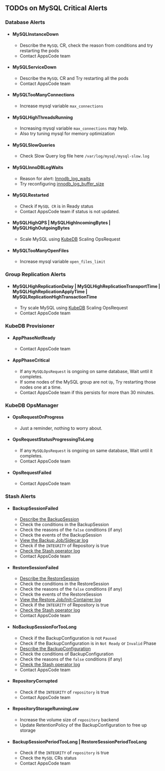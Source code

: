 ## TODOs on MySQL Critical Alerts

### Database Alerts

- #### MySQLInstanceDown
  - Describe the `MySQL` CR, check the reason from conditions and try restarting the pods
  - Contact AppsCode team
- #### MySQLServiceDown
  - Describe the `MySQL` CR and Try restarting all the pods
  - Contact AppsCode team
- #### MySQLTooManyConnections
  - Increase mysql variable `max_connections`
- #### MySQLHighThreadsRunning
  - Increasing mysql variable `max_connections` may help. 
  - Also try tuning mysql for memory optimization
- #### MySQLSlowQueries
  - Check Slow Query log file here `/var/log/mysql/mysql-slow.log`
- #### MySQLInnoDBLogWaits
  - Reason for alert: [Innodb_log_waits](https://dev.mysql.com/doc/refman/8.0/en/server-status-variables.html#statvar_Innodb_log_waits)
  - Try reconfiguring [innodb_log_buffer_size](https://dev.mysql.com/doc/refman/8.0/en/innodb-parameters.html#sysvar_innodb_log_buffer_size)
- #### MySQLRestarted
  - Check if `MySQL CR` is in Ready status
  - Contact AppsCode team if status is not updated.
- #### MySQLHighQPS | MySQLHighIncomingBytes | MySQLHighOutgoingBytes
  - Scale MySQL using [KubeDB](https://kubedb.com/docs/v2022.08.08/guides/mysql/) Scaling OpsRequest
- #### MySQLTooManyOpenFiles
  - Increase mysql variable `open_files_limit`

### Group Replication Alerts

- #### MySQLHighReplicationDelay | MySQLHighReplicationTransportTime | MySQLHighReplicationApplyTime | MySQLReplicationHighTransactionTime
  - Try scale MySQL using [KubeDB](https://kubedb.com/docs/v2022.08.08/guides/mysql/) Scaling OpsRequest
  - Contact AppsCode team

### KubeDB Provisioner

- #### AppPhaseNotReady
  - Contact AppsCode team
- #### AppPhaseCritical
  - If any `MySQLOpsRequest` is ongoing on same database, Wait until it completes.
  - If some nodes of the MySQL group are not `Up`, Try restarting those nodes one at a time.
  - Contact AppsCode team if this persists for more than 30 minutes.

### KubeDB OpsManager

- #### OpsRequestOnProgress
  - Just a reminder, nothing to worry about.
- #### OpsRequestStatusProgressingToLong
  - If any `MySQLOpsRequest` is ongoing on same database, Wait until it completes.
  - Contact AppsCode team
- #### OpsRequestFailed
  - Contact AppsCode team

### Stash Alerts
- #### BackupSessionFailed
  - [Describe the BackupSession](https://stash.run/docs/latest/guides/troubleshooting/how-to-troubleshoot/#describe-the-backupsession)
  - Check the conditions in the BackupSession
  - Check the reasons of the `false` conditions (if any)
  - Check the events of the BackupSession
  - [View the Backup Job/Sidecar log](https://stash.run/docs/latest/guides/troubleshooting/how-to-troubleshoot/#view-backup-jobsidecar-log)
  - Check if the `INTEGRITY` of Repository is true
  - [Check the Stash operator log](https://stash.run/docs/latest/guides/troubleshooting/how-to-troubleshoot/#check-stash-operator-log)
  - Contact AppsCode team
- #### RestoreSessionFailed
  - [Describe the RestoreSession](https://stash.run/docs/latest/guides/troubleshooting/how-to-troubleshoot/#describe-the-restoresession)
  - Check the conditions in the RestoreSession
  - Check the reasons of the `false` conditions (if any)
  - Check the events of the RestoreSession
  - [View the Restore Job/Init-Container log](https://stash.run/docs/latest/guides/troubleshooting/how-to-troubleshoot/#view-restore-jobinit-container-log)
  - Check if the `INTEGRITY` of Repository is true
  - [Check the Stash operator log](https://stash.run/docs/latest/guides/troubleshooting/how-to-troubleshoot/#check-stash-operator-log)
  - Contact AppsCode team
- #### NoBackupSessionForTooLong
  - Check if the BackupConfiguration is not `Paused`
  - Check if the BackupConfiguration is in `Not Ready` or `Invalid` Phase
  - [Describe the BackupConfiguration](https://stash.run/docs/latest/guides/troubleshooting/how-to-troubleshoot/#backupconfiguration-notready)
  - Check the conditions of BackupConfiguration
  - Check the reasons of the `false` conditions (if any)
  - [Check the Stash operator log](https://stash.run/docs/latest/guides/troubleshooting/how-to-troubleshoot/#check-stash-operator-log)
  - Contact AppsCode team
- #### RepositoryCorrupted
  - Check if the `INTEGRITY` of `repository` is true
  - Contact AppsCode team
- #### RepositoryStorageRunningLow
  - Increase the volume size of `repository` backend
  - Update RetentionPolicy of the BackupConfiguration to free up storage
- #### BackupSessionPeriodTooLong | RestoreSessionPeriodTooLong
  - Check if the `INTEGRITY` of `repository` is true
  - Check the `MySQL` CRs status
  - Contact AppsCode team
